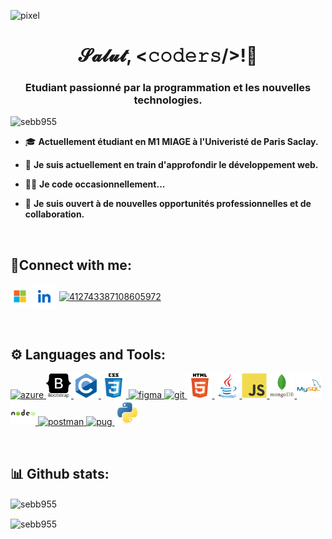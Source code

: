 ![pixel](https://github.com/Sebb955/Sebb955/assets/79416415/52e35ac6-f298-4e76-9c81-5c4f30c6bd5d)

<h1 align="center">𝓢𝓪𝓵𝓾𝓽, &lt;𝚌𝚘𝚍𝚎𝚛𝚜/&gt;!👋</h1>
<h3 align="center">Etudiant passionné par la programmation et les nouvelles technologies.</h3>

<p align="left"> <img src="https://komarev.com/ghpvc/?username=sebb955&label=Profile%20views&color=0e75b6&style=flat" alt="sebb955" /> </p>

- 🎓 **Actuellement étudiant en M1 MIAGE à l'Univeristé de Paris Saclay.**

- 🌱 **Je suis actuellement en train d'approfondir le développement web.**

- 👨‍💻 **Je code occasionnellement...**

- 💬 **Je suis ouvert à de nouvelles opportunités professionnelles et de collaboration.**
<br>
<h2 align="left">🔌Connect with me:</h2>
<p align="left">
<a href="https://learn.microsoft.com/fr-fr/users/seblfz" target="blank"><img align="center" src="microsoft-logo-png-2395.png" height="30" width="30" /></a>
<a href="https://linkedin.com/in/slafrizi" target="blank"><img align="center" src="linkedIn_logo.png" alt="slafrizi" height="40" width="40" /></a>
<a href="https://discord.gg/412743387108605972" target="blank"><img align="center" src="https://raw.githubusercontent.com/rahuldkjain/github-profile-readme-generator/master/src/images/icons/Social/discord.svg" alt="412743387108605972" height="30" width="40" /></a>
</p>
<br>
<h2 align="left">⚙️ Languages and Tools:</h2>
<p align="left"> <a href="https://azure.microsoft.com/en-in/" target="_blank" rel="noreferrer"> <img src="https://www.vectorlogo.zone/logos/microsoft_azure/microsoft_azure-icon.svg" alt="azure" width="40" height="40"/> </a> <a href="https://getbootstrap.com" target="_blank" rel="noreferrer"> <img src="https://raw.githubusercontent.com/devicons/devicon/master/icons/bootstrap/bootstrap-plain-wordmark.svg" alt="bootstrap" width="40" height="40"/> </a> <a href="https://www.cprogramming.com/" target="_blank" rel="noreferrer"> <img src="https://raw.githubusercontent.com/devicons/devicon/master/icons/c/c-original.svg" alt="c" width="40" height="40"/> </a> <a href="https://www.w3schools.com/css/" target="_blank" rel="noreferrer"> <img src="https://raw.githubusercontent.com/devicons/devicon/master/icons/css3/css3-original-wordmark.svg" alt="css3" width="40" height="40"/> </a> <a href="https://www.figma.com/" target="_blank" rel="noreferrer"> <img src="https://www.vectorlogo.zone/logos/figma/figma-icon.svg" alt="figma" width="40" height="40"/> </a> <a href="https://git-scm.com/" target="_blank" rel="noreferrer"> <img src="https://www.vectorlogo.zone/logos/git-scm/git-scm-icon.svg" alt="git" width="40" height="40"/> </a> <a href="https://www.w3.org/html/" target="_blank" rel="noreferrer"> <img src="https://raw.githubusercontent.com/devicons/devicon/master/icons/html5/html5-original-wordmark.svg" alt="html5" width="40" height="40"/> </a> <a href="https://www.java.com" target="_blank" rel="noreferrer"> <img src="https://raw.githubusercontent.com/devicons/devicon/master/icons/java/java-original.svg" alt="java" width="40" height="40"/> </a> <a href="https://developer.mozilla.org/en-US/docs/Web/JavaScript" target="_blank" rel="noreferrer"> <img src="https://raw.githubusercontent.com/devicons/devicon/master/icons/javascript/javascript-original.svg" alt="javascript" width="40" height="40"/> </a> <a href="https://www.mongodb.com/" target="_blank" rel="noreferrer"> <img src="https://raw.githubusercontent.com/devicons/devicon/master/icons/mongodb/mongodb-original-wordmark.svg" alt="mongodb" width="40" height="40"/> </a> <a href="https://www.mysql.com/" target="_blank" rel="noreferrer"> <img src="https://raw.githubusercontent.com/devicons/devicon/master/icons/mysql/mysql-original-wordmark.svg" alt="mysql" width="40" height="40"/> </a> <a href="https://nodejs.org" target="_blank" rel="noreferrer"> <img src="https://raw.githubusercontent.com/devicons/devicon/master/icons/nodejs/nodejs-original-wordmark.svg" alt="nodejs" width="40" height="40"/> </a> <a href="https://postman.com" target="_blank" rel="noreferrer"> <img src="https://www.vectorlogo.zone/logos/getpostman/getpostman-icon.svg" alt="postman" width="40" height="40"/> </a> <a href="https://pugjs.org" target="_blank" rel="noreferrer"> <img src="https://cdn.worldvectorlogo.com/logos/pug.svg" alt="pug" width="40" height="40"/> </a> <a href="https://www.python.org" target="_blank" rel="noreferrer"> <img src="https://raw.githubusercontent.com/devicons/devicon/master/icons/python/python-original.svg" alt="python" width="40" height="40"/> </a> </p>
<br>
<h2 align="left">📊 Github stats:</h2>

<p><img align="center" src="https://github-readme-stats.vercel.app/api/top-langs?username=sebb955&show_icons=true&locale=en&layout=compact" alt="sebb955" /></p>

<p><img align="center" src="https://github-readme-streak-stats.herokuapp.com/?user=sebb955&" alt="sebb955" /></p>

